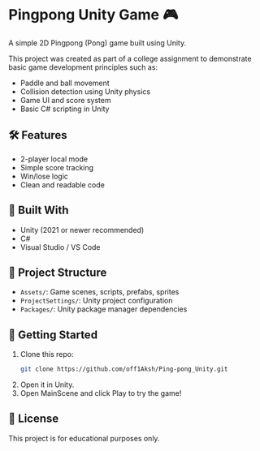 # Pingpong Unity Game 🎮

A simple 2D Pingpong (Pong) game built using Unity.

This project was created as part of a college assignment to demonstrate basic game development principles such as:

- Paddle and ball movement
- Collision detection using Unity physics
- Game UI and score system
- Basic C# scripting in Unity

## 🛠 Features
- 2-player local mode
- Simple score tracking
- Win/lose logic
- Clean and readable code

## 🧰 Built With
- Unity (2021 or newer recommended)
- C#
- Visual Studio / VS Code

## 📂 Project Structure
- `Assets/`: Game scenes, scripts, prefabs, sprites
- `ProjectSettings/`: Unity project configuration
- `Packages/`: Unity package manager dependencies

## 🚀 Getting Started

1. Clone this repo:
   ```bash
   git clone https://github.com/off1Aksh/Ping-pong_Unity.git
2. Open it in Unity.
3. Open MainScene and click Play to try the game!

## 📝 License
This project is for educational purposes only.
